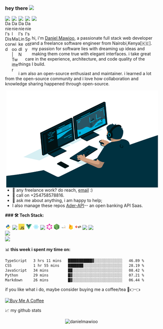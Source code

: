 ### hey there <img src="https://media.giphy.com/media/hvRJCLFzcasrR4ia7z/giphy.gif" width="25px">
<a href="https://discord.gg/n7sJxN56zg">
  <img align="left" alt="Daniel's Discord" width="22px" src="https://raw.githubusercontent.com/peterthehan/peterthehan/master/assets/discord.svg" />
</a>
<a href="https://twitter.com/danielmawioo254">
  <img align="left" alt="Daniel Mawioo | Twitter" width="22px" src="https://raw.githubusercontent.com/peterthehan/peterthehan/master/assets/twitter.svg" />
</a>
<a href="https://www.linkedin.com/in/daniel-mawioo/">
  <img align="left" alt="Daniel's LinkedIN" width="22px" src="https://raw.githubusercontent.com/peterthehan/peterthehan/master/assets/linkedin.svg" />
</a>
<a href="https://open.spotify.com/user/31lmdmblx2tsratbjmbu2tcr3i2i">
  <img align="left" alt="Daniel's Spotify" width="22px" src="https://raw.githubusercontent.com/peterthehan/peterthehan/master/assets/spotify.svg" />
</a>

![](https://visitor-badge.glitch.me/badge?page_id=danielmawioo.danielmawioo)


<br />

hi, i'm [Daniel Mawioo](http://daniel-mawioo.herokuapp.com/), a passionate full stack web developer and a freelance software engineer from Nairobi,Kenya[🇰🇪]. my passion for software lies with dreaming up ideas and making them come true with elegant interfaces. i take great care in the experience, architecture, and code quality of the things I build.

i am also an open-source enthusiast and maintainer. i learned a lot from the open-source community and i love how collaboration and knowledge sharing happened through open-source.


  <img align="right" alt="GIF" src="https://github.com/danielmawioo/danielmawioo/blob/master/code.gif?raw=true" width="500" height="320" />
  
- 💼 any freelance work? do reach, [email](mailto:mawioodaniel43@gmail.com) :)
- 🤙 call on +254758578816.
- 💬 ask me about anything, i am happy to help; 
- I also manage these repos [Ader-API](https://github.com/ader-api)-- an open banking API Saas.


**### 🛠 Tech Stack:**  

<code><img height="20" src="https://raw.githubusercontent.com/github/explore/80688e429a7d4ef2fca1e82350fe8e3517d3494d/topics/python/python.png"></code>
<code><img height="20" src="https://i0.wp.com/www.programmer-books.com/wp-content/uploads/2018/08/Django-1.png?fit=602%2C338&ssl=1" ></code>
<code><img height="20" src="https://raw.githubusercontent.com/github/explore/80688e429a7d4ef2fca1e82350fe8e3517d3494d/topics/javascript/javascript.png"></code>
<code><img height="20" src="https://raw.githubusercontent.com/github/explore/80688e429a7d4ef2fca1e82350fe8e3517d3494d/topics/vue/vue.png"></code>
<code><img height="20" src="https://raw.githubusercontent.com/github/explore/80688e429a7d4ef2fca1e82350fe8e3517d3494d/topics/react/react.png"></code>
<code><img height="20" src="https://www.futuremind.com/m/articles/none/react_native_vs_native_apps.png"></code>
<code><img height="20" src="https://raw.githubusercontent.com/github/explore/5c058a388828bb5fde0bcafd4bc867b5bb3f26f3/topics/graphql/graphql.png"></code>
<code><img height="20" src="https://raw.githubusercontent.com/github/explore/80688e429a7d4ef2fca1e82350fe8e3517d3494d/topics/nodejs/nodejs.png"></code>
<code><img height="20" src="https://raw.githubusercontent.com/github/explore/80688e429a7d4ef2fca1e82350fe8e3517d3494d/topics/mysql/mysql.png"></code>
<code><img height="20" src="https://raw.githubusercontent.com/github/explore/80688e429a7d4ef2fca1e82350fe8e3517d3494d/topics/firebase/firebase.png"></code>
<code><img height="20" src="https://raw.githubusercontent.com/github/explore/80688e429a7d4ef2fca1e82350fe8e3517d3494d/topics/git/git.png"></code>
<code><img height="20" src="https://upload.wikimedia.org/wikipedia/commons/2/29/Postgresql_elephant.svg"></code>
<code><img height="20" src="https://upload.wikimedia.org/wikipedia/en/thumb/6/6b/Redis_Logo.svg/1200px-Redis_Logo.svg.png"></code>
<code> <img height="20" src="https://www.cloudsavvyit.com/p/uploads/2021/04/075c8694.jpeg?width=1198&trim=1,1&bg-color=000&pad=1,1" ></code>
<code> <img height="20" src="https://pbs.twimg.com/profile_images/1351700750993223681/NNJK6vzE_400x400.jpg" ></code>


📊 **this week i spent my time on:**
<!--START_SECTION:waka-->
```text
TypeScript   3 hrs 11 mins   ███████████▓░░░░░░░░░░░░░   46.89 % 
CSS          1 hr 55 mins    ███████░░░░░░░░░░░░░░░░░░   28.19 % 
JavaScript   34 mins         ██░░░░░░░░░░░░░░░░░░░░░░░   08.42 % 
Python       29 mins         █▓░░░░░░░░░░░░░░░░░░░░░░░   07.21 % 
Markdown     26 mins         █▓░░░░░░░░░░░░░░░░░░░░░░░   06.44 % 
```
<!--END_SECTION:waka-->

if you like what i do, maybe consider buying me a coffee/tea 🥺👉👈

<a href="https://www.buymeacoffee.com/danielmawioo" target="_blank"><img src="https://cdn.buymeacoffee.com/buttons/v2/default-red.png" alt="Buy Me A Coffee" width="150" ></a>


📈 my github stats

<p align="center"> <img src="https://github-readme-stats.vercel.app/api?username=DanielMawioo&show_icons=true&theme=gotham" alt="danielmawioo" />
